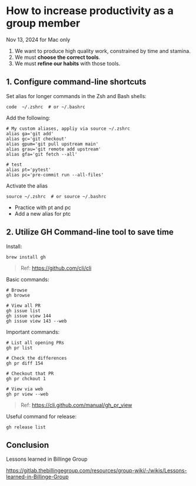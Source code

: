 # How to increase productivity as a group member

Nov 13, 2024 for Mac only

1. We want to produce high quality work, constrained by time and stamina.
2. We must **choose the correct tools**.
3. We must **refine our habits** with those tools.

## 1. Configure command-line shortcuts

Set alias for longer commands in the Zsh and Bash shells:

```
code  ~/.zshrc  # or ~/.bashrc
```

Add the following:

```
# My custom aliases, appliy via source ~/.zshrc
alias ga='git add'
alias gc='git checkout'
alias gpum='git pull upstream main'
alias grau='git remote add upstream'
alias gfa='git fetch --all'

# test
alias pt='pytest'
alias pc='pre-commit run --all-files'
```

Activate the alias

```
source ~/.zshrc  # or source ~/.bashrc
```

- Practice with pt and pc
- Add a new alias for ptc 

## 2. Utilize GH Command-line tool to save time

Install:
```
brew install gh
```

> Ref: https://github.com/cli/cli

Basic commands:

```
# Browse
gh browse

# View all PR
gh issue list
gh issue view 144
gh issue view 143 --web 
```

Important commands:

```
# List all opening PRs
gh pr list

# Check the differences
gh pr diff 154

# Checkout that PR
gh pr chckout 1

# View via web
gh pr view --web
```

> Ref: https://cli.github.com/manual/gh_pr_view

Useful command for release:

```
gh release list
```

## Conclusion

Lessons learned in Billinge Group

https://gitlab.thebillingegroup.com/resources/group-wiki/-/wikis/Lessons-learned-in-Billinge-Group





